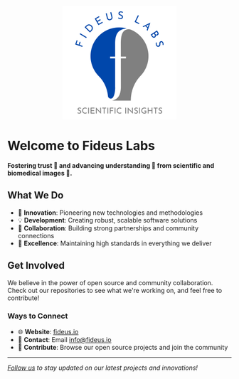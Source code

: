 <p align="center">
	<img src="./fideus-labs-logo.svg" alt="Fideus Labs Logo" width="256" />
</p>

# Welcome to Fideus Labs

**Fostering trust 🤝 and advancing understanding 🧠 from scientific and biomedical images 🔬️.**

## What We Do

- 🚀 **Innovation**: Pioneering new technologies and methodologies
- 💡 **Development**: Creating robust, scalable software solutions
- 👥 **Collaboration**: Building strong partnerships and community connections
- 🌟 **Excellence**: Maintaining high standards in everything we deliver

## Get Involved

We believe in the power of open source and community collaboration. Check out our repositories to see what we're working on, and feel free to contribute!

### Ways to Connect

- 🌐 **Website**: [fideus.io](https://fideus.io)
- 📧 **Contact**: Email [info@fideus.io](mailto:info@fideus.io)
- 🤝 **Contribute**: Browse our open source projects and join the community

---

*[Follow us](https://fideus.io/subscribe) to stay updated on our latest projects and innovations!*
